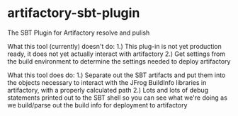 # artifactory-sbt-plugin
The SBT Plugin for Artifactory resolve and pulish

What this tool (currently) doesn't do:
1.) This plug-in is not yet production ready, it does not yet actually interact with artifactory
2.) Get settings from the build environment to determine the settings needed to deploy artifactory

What this tool does do:
1.) Separate out the SBT artifacts and put them into the objects necessary to interact with the JFrog
BuildInfo libraries in artifactory, with a properly calculated path
2.) Lots and lots of debug statements printed out to the SBT shell so you can see what we're doing as we
build/parse out the build info for deployment to artifactory

